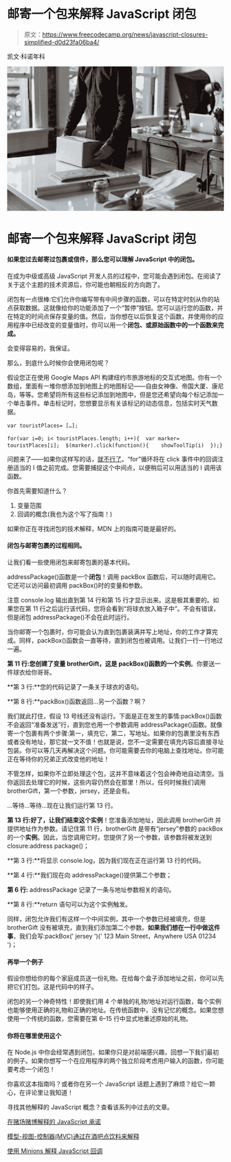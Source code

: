# 邮寄一个包来解释 JavaScript 闭包

> 原文：<https://www.freecodecamp.org/news/javascript-closures-simplified-d0d23fa06ba4/>

凯文·科诺年科

![1*IJ7H4WWlDuAWxlUSaF-Z6A](img/9696119b59286450031b75068c853782.png)

# 邮寄一个包来解释 JavaScript 闭包

#### 如果您过去邮寄过包裹或信件，那么您可以理解 JavaScript 中的闭包。

在成为中级或高级 JavaScript 开发人员的过程中，您可能会遇到闭包。在阅读了关于这个主题的技术资源后，你可能也朝相反的方向跑了。

闭包有一点很棒:它们允许你编写带有中间步骤的函数，可以在特定时刻从你的站点获取数据。这就像给你的功能添加了一个“暂停”按钮。您可以运行您的函数，并在特定的时间点保存变量的值。然后，当你想在以后恢复这个函数，并使用你的应用程序中已经改变的变量值时，你可以用一个**闭包、**或原始函数中的一个函数**来完成。**

会变得容易的，我保证。

那么，到底什么时候你会使用闭包呢？

假设您正在使用 Google Maps API 构建纽约市旅游地标的交互式地图。你有一个数组，里面有一堆你想添加到地图上的地图标记——自由女神像、帝国大厦、康尼岛，等等。您希望将所有这些标记添加到地图中，但是您还希望向每个标记添加一个单击事件。单击标记时，您想要显示有关该标记的动态信息，包括实时天气数据。

```
var touristPlaces= […];
```

```
for(var i=0; i< touristPlaces.length; i++){  var marker= touristPlaces[i];  $(marker).click(function(){    showToolTip(i)  });}
```

问题来了——如果你这样写的话，[就不行了](http://stackoverflow.com/questions/2622421/what-are-the-use-cases-for-closures-callback-functions-in-javascript)。“for”循环将在 click 事件中的回调注册适当的 I 值之前完成。您需要捕捉这个中间点，以便稍后可以用适当的 I 调用该函数。

你首先需要知道什么？

1.  变量范围
2.  回调的概念(我也为这个写了指南！)

如果你正在寻找闭包的技术解释，MDN 上的指南可能是最好的。

#### 闭包与邮寄包裹的过程相同。

让我们看一些使用闭包来邮寄包裹的基本代码。

addressPackage()函数是一个**闭包**！调用 packBox 函数后，可以随时调用它。它还可以访问最初调用 packBox()时的变量和参数。

注意 console.log 输出直到第 14 行和第 15 行才显示出来。这是极其重要的。如果您在第 11 行之后运行该代码，您将会看到“将球衣放入箱子中”。不会有错误，但是闭包 addressPackage()不会在此时运行。

当你邮寄一个包裹时，你可能会认为直到包裹装满并写上地址，你的工作才算完成。同样，packBox()函数会一直等待，直到闭包也被调用。让我们一行一行地过一遍。

**第 11 行:**您创建了变量 brotherGift，这是 packBox()函数的一个**实例**。你要送一件球衣给你哥哥。

**第 3 行:**您的代码记录了一条关于球衣的语句。

**第 8 行:**packBox()函数返回…另一个函数？啊？

我们就此打住，假设 13 号线还没有运行。下面是正在发生的事情:packBox()函数不会返回“准备发送”行，直到您也用一个参数调用 addressPackage()函数。就像寄一个包裹有两个步骤:第一，填充它，第二，写地址。如果你的包裹里没有东西或者没有地址，那它就一文不值！也就是说，您不一定需要在填充内容后直接寻址包装。你可以等几天再解决这个问题。你可能需要去你的电脑上查找地址。你可能正在等待你的兄弟正式改变他的地址！

不管怎样，如果你不立即处理这个包，这并不意味着这个包会神奇地自动清空。当你返回去处理它的时候，这些内容仍然会在那里！所以，任何时候我们调用 brotherGift，第一个参数，jersey，还是会有。

…等待…等待…现在让我们运行第 13 行。

**第 13 行:**好了，让我们结束这个**实例**！您准备添加地址，因此调用 brotherGift 并提供地址作为参数。请记住第 11 行，brotherGift 是带有“jersey”参数的 packBox 的一个**实例**。因此，当您调用它时，您提供了另一个参数，该参数将被发送到 closure:address package()；

**第 3 行:**将显示 console.log，因为我们现在正在运行第 13 行的代码。

**第 4 行:**我们现在向 addressPackage()提供第二个参数；

**第 6 行:** addressPackage 记录了一条与地址参数相关的语句。

**第 8 行:**return 语句可以为这个实例触发。

同样，闭包允许我们有这样一个中间实例，其中一个参数已经被填充，但是 brotherGift 没有被填充，直到我们添加第二个参数。**如果我们想在一行中做这件事**，我们会写:packBox(' jersey ')(' 123 Main Street，Anywhere USA 01234 ')；

#### 再举一个例子

假设你想给你的每个家庭成员送一份礼物。在给每个盒子添加地址之前，你可以先把它们打包。这是代码中的样子。

闭包的另一个神奇特性！即使我们用 4 个单独的礼物/地址对运行函数，每个实例也能够使用正确的礼物和正确的地址。在传统函数中，没有记忆的概念。如果您想使用一个传统的函数，您需要在第 6–15 行中显式地重述原始的礼物。

#### 你将在哪里使用这个

在 Node.js 中你会经常遇到闭包，如果你只是对前端感兴趣，回想一下我们最初的例子。如果你想写一个在应用程序的两个独立阶段考虑用户输入的函数，你可能要考虑一个闭包！

你喜欢这本指南吗？或者你在另一个 JavaScript 话题上遇到了麻烦？给它一颗心，在评论里让我知道！

寻找其他解释的 JavaScript 概念？查看该系列中过去的文章。

[在赌场赌博解释的 JavaScript 承诺](https://medium.freecodecamp.com/javascript-promises-explained-by-gambling-at-a-casino-28ad4c5b2573#.8e096ciu2)

[模型-视图-控制器(MVC)通过在酒吧点饮料来解释](https://medium.freecodecamp.com/model-view-controller-mvc-explained-through-ordering-drinks-at-the-bar-efcba6255053#.a2wmxu74b)

[使用 Minions 解释 JavaScript 回调](https://medium.freecodecamp.com/javascript-callbacks-explained-using-minions-da272f4d9bcd#.rf0y0hl26)